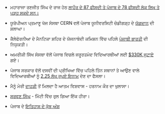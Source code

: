 - ਮਹਾਰਾਜਾ ਰਣਜੀਤ ਸਿੰਘ ਦੇ ਰਾਜ ਹੇਠ [ਲਾਹੌਰ ਦੇ 87 ਫੀਸਦੀ ਤੇ ਪੰਜਾਬ ਦੇ 78 ਫੀਸਦੀ ਲੋਕ ਲਿਖ ਤੇ ਪੜ੍ਹ ਸਕਦੇ ਸਨ।](https://www.youtube.com/watch?v=yWxDhT3ybUs)
 
- ਯੂਰੋਪੀਅਨ ਪ੍ਰਮਾਣੂ ਖੋਜ ਸੰਸਥਾ CERN ਵਲੋਂ ਪੰਜਾਬ ਯੂਨੀਵਰਸਿਟੀ ਚੰਡੀਗੜ੍ਹ ਦੇ [ਯੋਗਦਾਨ](http://www.hindustantimes.com/punjab/chandigarh/cern-ackowledges-varsity-s-contribution-to-higgs-project/article1-1221083.aspx) ਦੀ ਸ਼ਲਾਘਾ।

- ਕੈਲੇਫੋਰਨੀਆ ਦੇ ਮੈਨਟਿਕਾ ਸ਼ਹਿਰ ਦੇ ਯੋਜਨਾਬੰਦੀ ਕਮਿਸ਼ਨ ਵਿੱਚ ਪਹਿਲੇ [ਪੰਜਾਬੀ ਭਾਰਤੀ](http://www.mantecabulletin.com/section/174/article/106270/) ਦੀ ਨਿਯੁਕਤੀ।

- ਅਮਰੀਕੀ ਸਿੱਖ ਸੰਸਥਾ ਵੱਲੋਂ ਪੰਜਾਬ ਵਿਚਲੇ ਜਰੂਰਤਮੰਦ ਵਿਦਿਆਰਥੀਆਂ ਲਈ [$330K ਜੁਟਾਏ](http://zeenews.india.com/news/world/sikh-americans-raise-usd-330k-for-needy-students-in-punjab_933743.html) ਗਏ।

- ਪੰਜਾਬ ਸਰਕਾਰ ਵੱਲੋਂ ਦਸਵੀਂ ਦੀ ਪ੍ਰੀਖਿਆ ਵਿੱਚ ਪਹਿਲੇ ਤਿੰਨ ਸਥਾਨਾਂ ਤੇ ਆਉਣ ਵਾਲੇ ਵਿਦਿਆਰਥੀਆਂ ਨੂੰ [2.25 ਲੱਖ ਰੁਪਏ ਇਨਾਮ](http://timesofindia.indiatimes.com/city/chandigarh/Punjab-government-awards-Rs-2-25-lakh-cash-to-class-10th-top-three-students/articleshow/35521656.cms) ਦੇਣ ਦਾ ਫੈਸਲਾ।

- ਮੈਨੂੰ ਮੇਰੀ [ਦਾਹੜੀ](http://www.dnaindia.com/lifestyle/report-my-beard-gives-me-confidence-harnaam-kaur-1991074) ਤੋਂ ਮਿਲਦਾ ਹੈ ਆਤਮ ਵਿਸ਼ਵਾਸ - ਹਰਨਾਮ ਕੌਰ ਦਾ ਖੁਲਾਸਾ।

- [ਸਰਵਣ ਸਿੰਘ](http://www.sportskeeda.com/athletics/forgotten-heroes-india-sarwan-singh-athletics/) - ਮਿੱਟੀ ਵਿੱਚ ਰੁਲ ਗਿਆ ਇੱਕ ਹੀਰਾ।

- ਪੰਜਾਬ ਦੇ [ਇਤਿਹਾਸ ਦੇ ਕੁੱਝ ਅੰਸ਼](http://punjabpunch.blogspot.ca/2014/05/some-useful-links-to-understand-history.html?view=classic)